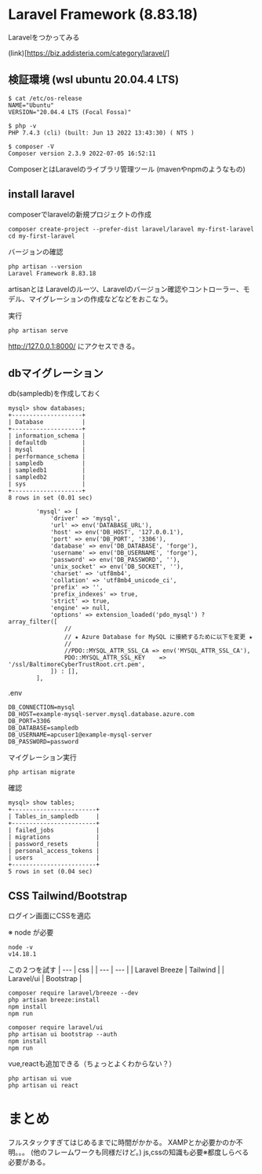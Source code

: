 # Laravel Framework (8.83.18)

Laravelをつかってみる

(link)[https://biz.addisteria.com/category/laravel/]


## 検証環境 (wsl ubuntu 20.04.4 LTS)

```
$ cat /etc/os-release 
NAME="Ubuntu"
VERSION="20.04.4 LTS (Focal Fossa)"

$ php -v
PHP 7.4.3 (cli) (built: Jun 13 2022 13:43:30) ( NTS )

$ composer -V
Composer version 2.3.9 2022-07-05 16:52:11
```
ComposerとはLaravelのライブラリ管理ツール (mavenやnpmのようなもの)

## install laravel

composerでlaravelの新規プロジェクトの作成
```
composer create-project --prefer-dist laravel/laravel my-first-laravel
cd my-first-laravel
```

バージョンの確認
```
php artisan --version
Laravel Framework 8.83.18
```
artisanとは Laravelのルーツ、Laravelのバージョン確認やコントローラー、モデル、マイグレーションの作成などなどをおこなう。

実行
```
php artisan serve
```
http://127.0.0.1:8000/ にアクセスできる。

## dbマイグレーション

db(sampledb)を作成しておく
```
mysql> show databases;
+--------------------+
| Database           |
+--------------------+
| information_schema |
| defaultdb          |
| mysql              |
| performance_schema |
| sampledb           |
| sampledb1          |
| sampledb2          |
| sys                |
+--------------------+
8 rows in set (0.01 sec)
```

```
        'mysql' => [
            'driver' => 'mysql',
            'url' => env('DATABASE_URL'),
            'host' => env('DB_HOST', '127.0.0.1'),
            'port' => env('DB_PORT', '3306'),
            'database' => env('DB_DATABASE', 'forge'),
            'username' => env('DB_USERNAME', 'forge'),
            'password' => env('DB_PASSWORD', ''),
            'unix_socket' => env('DB_SOCKET', ''),
            'charset' => 'utf8mb4',
            'collation' => 'utf8mb4_unicode_ci',
            'prefix' => '',
            'prefix_indexes' => true,
            'strict' => true,
            'engine' => null,
            'options' => extension_loaded('pdo_mysql') ? array_filter([
                //
                // ★ Azure Database for MySQL に接続するために以下を変更 ★
                //
                //PDO::MYSQL_ATTR_SSL_CA => env('MYSQL_ATTR_SSL_CA'),
                PDO::MYSQL_ATTR_SSL_KEY    => '/ssl/BaltimoreCyberTrustRoot.crt.pem',                
            ]) : [],
        ],
```
.env
```
DB_CONNECTION=mysql
DB_HOST=example-mysql-server.mysql.database.azure.com
DB_PORT=3306
DB_DATABASE=sampledb
DB_USERNAME=apcuser1@example-mysql-server
DB_PASSWORD=password
```
マイグレーション実行
```
php artisan migrate
```

確認
```
mysql> show tables;
+------------------------+
| Tables_in_sampledb     |
+------------------------+
| failed_jobs            |
| migrations             |
| password_resets        |
| personal_access_tokens |
| users                  |
+------------------------+
5 rows in set (0.04 sec)
```
## CSS Tailwind/Bootstrap 
ログイン画面にCSSを適応

※ node が必要
```
node -v
v14.18.1
```

この２つを試す
| --- | css |
| --- | --- |
| Laravel Breeze | Tailwind |
| Laravel/ui | Bootstrap |

```
composer require laravel/breeze --dev
php artisan breeze:install
npm install
npm run
```

```
composer require laravel/ui
php artisan ui bootstrap --auth
npm install
npm run
```

vue,reactも追加できる（ちょっとよくわからない？）
```
php artisan ui vue
php artisan ui react
```

# まとめ
フルスタックすぎてはじめるまでに時間がかかる。
XAMPとか必要かのか不明。。。
(他のフレームワークも同様だけど。)
js,cssの知識も必要※都度しらべる必要がある。


